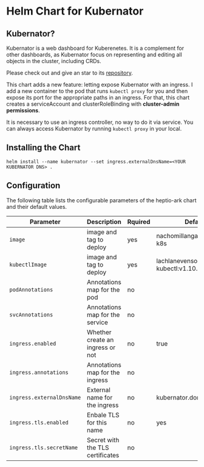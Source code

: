 # Helm Chart for Kubernator

## Kubernator?
Kubernator is a web dashboard for Kuberenetes. It is a complement for other dashboards, as Kubernator focus on representing and editing all objects in the cluster, including CRDs.

Please check out and give an star to its [repository](https://github.com/smpio/kubernator).

This chart adds a new feature: letting expose Kubernator with an ingress. I add a new container to the pod that runs `kubectl proxy` for you and then expose its port for the appropriate paths in an ingress. For that, this chart creates a serviceAccount and clusterRoleBinding with **cluster-admin permissions**.

It is necessary to use an ingress controller, no way to do it via service. You can always access Kubernator by running `kubectl proxy` in your local.



## Installing the Chart
```
helm install --name kubernator --set ingress.externalDnsName=<YOUR KUBERNATOR DNS> .
```

## Configuration

The following table lists the configurable parameters of the heptio-ark chart and their default values.

| Parameter | Description | Rquired | Default |
| --------- | ----------- | ------- | ------- |
| `image` | image and tag to deploy | yes | nachomillangarcia/fluentd-k8s |
| `kubectlImage` | image and tag to deploy | yes | lachlanevenson/k8s-kubectl:v1.10.3 |
| `podAnnotations` | Annotations map for the pod | no | |
| `svcAnnotations` | Annotations map for the service | no | |
| `ingress.enabled` | Whether create an ingress or not  | no | true |
| `ingress.annotations` | Annotations map for the ingress | no | |
| `ingress.externalDnsName` | External name for the ingress  | no | kubernator.domain.com |
| `ingress.tls.enabled` | Enbale TLS for this name | no | yes |
| `ingress.tls.secretName` | Secret with the TLS certificates | no | | |
